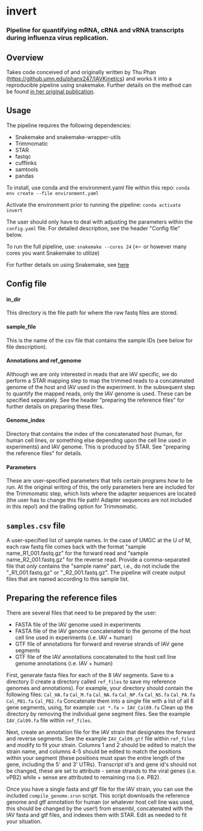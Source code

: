 # invert

### Pipeline for quantifying mRNA, cRNA and vRNA transcripts during influenza virus replication.

## Overview
Takes code conceived of and originally written by Thu Phan (https://github.umn.edu/phanx247/IAVKinetics) and works it into a reproducible pipeline using snakemake. Further details on the method can be found [in her original publication](https://pubmed.ncbi.nlm.nih.gov/33658346/).

## Usage
The pipeline requires the following dependencies:
* Snakemake and snakemake-wrapper-utils
* Trimmomatic
* STAR
* fastqc
* cufflinks
* samtools
* pandas

To install, use conda and the environment.yaml file within this repo:
`conda env create --file environment.yaml`

Activate the environment prior to running the pipeline:
`conda activate invert`

The user should only have to deal with adjusting the parameters within the `config.yaml` file. For detailed description, see the header "Config file" below.

To run the full pipeline, use:
`snakemake --cores 24` (<-- or however many cores you want Snakemake to utilize)

For further details on using Snakemake, see [here](https://snakemake.readthedocs.io/en/stable/)

## Config file
#### in_dir
This directory is the file path for where the raw fastq files are stored. 

#### sample_file
This is the name of the csv file that contains the sample IDs (see below for file description).

#### Annotations and ref_genome
Although we are only interested in reads that are IAV specific, we do perform a STAR mapping step to map the trimmed reads to a concatenated genome of the host and IAV used in the experiment. In the subsequent step to quantify the mapped reads, only the IAV genome is used. These can be specified separately. See the header "preparing the reference files" for further details on preparing these files.

#### Genome_index
Directory that contains the index of the concatenated host (human, for human cell lines, or something else depending upon the cell line used in experiments) and IAV genome. This is produced by STAR. See "preparing the reference files" for details.

#### Parameters
These are user-specified parameters that tells certain programs how to be run. At the original writing of this, the only parameters here are included for the Trimmomatic step, which lists where the adapter sequences are located (the user has to change this file path! Adapter sequences are not included in this repo!) and the trailing option for Trimmomatic. 

## `samples.csv` file
A user-specified list of sample names. In the case of UMGC at the U of M, each raw fastq file comes back with the format "sample name_R1_001.fastq.gz" for the forward read and "sample name_R2_001.fastq.gz" for the reverse read. Provide a comma-separated file that *only* contains the "sample name" part, i.e., do not include the "_R1_001.fastq.gz" or "_R2_001.fastq.gz". The pipeline will create output files that are named according to this sample list. 

## Preparing the reference files
There are several files that need to be prepared by the user:
* FASTA file of the IAV genome used in experiments
* FASTA file of the IAV genome concatenated to the genome of the host cell line used in experiments (i.e. IAV + human)
* GTF file of annotations for forward and reverse strands of IAV gene segments
* GTF file of the IAV annotations concatenated to the host cell line genome annotations (i.e. IAV + human)

First, generate fasta files for each of the 8 IAV segments. Save to a directory (I create a directory called `ref_files` to save my reference genomes and annotations). For example, your directory should contain the following files:
`Cal_HA.fa` 
`Cal_M.fa`
`Cal_NA.fa`
`Cal_NP.fa`
`Cal_NS.fa`
`Cal_PA.fa`
`Cal_PB1.fa`
`Cal_PB2.fa`
Concatenate them into a single file with a list of all 8 gene segments, using, for example:
`cat *.fa > IAV_Cal09.fa`
Clean up the directory by removing the individual gene segment files. See the example `IAV_Cal09.fa` file within `ref_files`.

Next, create an annotation file for the IAV strain that designates the forward and reverse segments. See the example `IAV_Cal09.gtf` file within `ref_files` and modify to fit your strain. Columns 1 and 2 should be edited to match the strain name, and columns 4-5 should be edited to match the positions within your segment (these positions must span the entire length of the gene, including the 5' and 3' UTRs). Transcript id's and gene id's should not be changed, these are set to attribute - sense strands to the viral genes (i.e. vPB2) while + sense are attributed to remaining rna (i.e. PB2).

Once you have a single fasta and gtf file for the IAV strain, you can use the included `compile_genome.srun` script. This script downloads the reference genome and gtf annotation for human (or whatever host cell line was used, this should be changed by the user!) from ensembl, concatenated with the IAV fasta and gtf files, and indexes them with STAR. Edit as needed to fit your situation. 